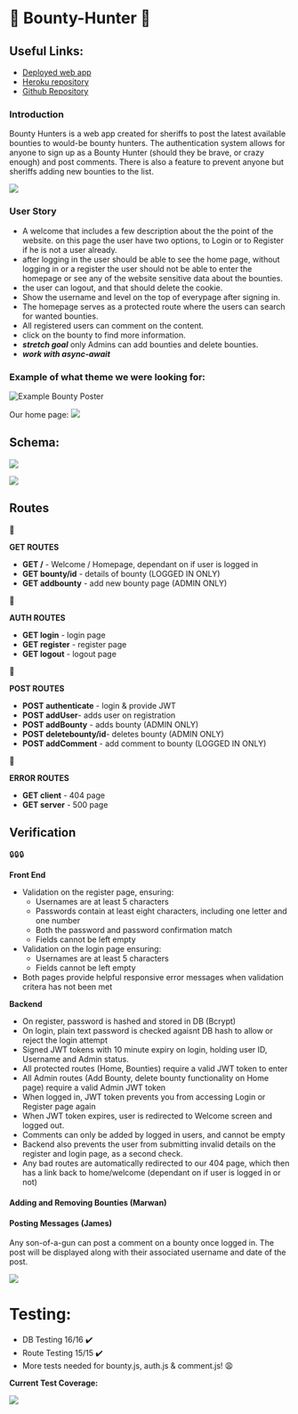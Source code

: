 # :cactus: Bounty-Hunter :cactus:

## Useful Links:
* [Deployed web app](https://bounty--hunter.herokuapp.com/)
* [Heroku repository](https://dashboard.heroku.com/apps/bounty--hunter)
* [Github Repository](https://github.com/WebAhead5/Bountry-hunter)

### Introduction

Bounty Hunters is a web app created for sheriffs to post the latest available bounties to would-be bounty hunters. The authentication system allows for anyone to sign up as a Bounty Hunter (should they be brave, or crazy enough) and post comments. There is also a feature to prevent anyone but sheriffs adding new bounties to the list.

![](https://i.imgur.com/Y1X92LV.jpg)


### User Story

- A welcome that includes a few description about the the point of the website. on this page the user have two options, to Login or to Register if he is not a user already.
- after logging in the user should be able to see the home page, without logging in or a register the user should not be able to enter the homepage or see any of the website sensitive data about the bounties.
- the user can logout, and that should delete the cookie.
- Show the username and level on the top of everypage after signing in.
- The homepage serves as a protected route where the users can search for wanted bounties.
- All registered users can comment on the content.
- click on the bounty to find more information.
- ***stretch goal*** only Admins can add bounties and delete bounties.
- ***work with async-await***

### Example of what theme we were looking for:
![Example Bounty Poster](https://i.imgur.com/SYt2kWc.jpg)

Our home page:
![](https://i.imgur.com/enA2XAx.png)


## Schema:
![](https://i.imgur.com/IUkknXW.png)

![](https://i.imgur.com/vPRMf7E.png)

        
## Routes 


:twisted_rightwards_arrows:

**GET ROUTES**
- **GET /** -  Welcome / Homepage, dependant on if user is logged in
- **GET bounty/id** - details of bounty (LOGGED IN ONLY)
- **GET addbounty** - add new bounty page (ADMIN ONLY)

:twisted_rightwards_arrows:

**AUTH ROUTES**
- **GET login** - login page 
- **GET register** - register page 
- **GET logout** - logout page 

:twisted_rightwards_arrows:

**POST ROUTES**
- **POST authenticate** - login & provide JWT
- **POST addUser**- adds user on registration 
- **POST addBounty** - adds bounty (ADMIN ONLY)
- **POST deletebounty/id**- deletes bounty (ADMIN ONLY)
- **POST addComment** - add comment to bounty (LOGGED IN ONLY)

:twisted_rightwards_arrows:

**ERROR ROUTES**
- **GET client** - 404 page
- **GET server** - 500 page

## Verification 

:lock::lock::lock:

**Front End**
- Validation on the register page, ensuring:
    - Usernames are at least 5 characters
    - Passwords contain at least eight characters, including one letter and one number
    -  Both the password and password confirmation match
    -   Fields cannot be left empty
- Validation on the login page ensuring:
    -  Usernames are at least 5 characters
    -  Fields cannot be left empty
- Both pages provide helpful responsive error messages when validation critera has not been met



**Backend**
- On register, password is hashed and stored in DB (Bcrypt)
- On login, plain text password is checked agaisnt DB hash to allow or reject the login attempt
- Signed JWT tokens with 10 minute expiry on login, holding user ID, Username and Admin status.
- All protected routes (Home, Bounties) require a valid JWT token to enter
- All Admin routes (Add Bounty, delete bounty functionality on Home page) require a valid Admin JWT token
- When logged in, JWT token prevents you from accessing Login or Register page again
- When JWT token expires, user is redirected to Welcome screen and logged out.
- Comments can only be added by logged in users, and cannot be empty
- Backend also prevents the user from submitting invalid details on the register and login page, as a second check.
- Any bad routes are automatically redirected to our 404 page, which then has a link back to home/welcome (dependant on if user is logged in or not)

#### Adding and Removing Bounties (Marwan)

#### Posting Messages (James)

Any son-of-a-gun can post a comment on a bounty once logged in. The post will be displayed along with their associated username and date of the post.

![](https://i.imgur.com/EVdOuXb.gif)


# Testing:

- DB Testing 16/16  :heavy_check_mark:
- Route Testing 15/15  :heavy_check_mark:
- More tests needed for bounty.js, auth.js & comment.js! :weary:

**Current Test Coverage:**

![](https://i.ibb.co/Zcc8Tr2/ny2.png)
